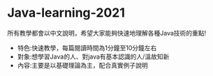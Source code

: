 # Java-learning-2021

所有教學都會以中文說明，希望大家能夠快速地理解各種Java技術的重點!

* 特色:快速教學，每篇閱讀時間為1分鐘至10分鐘左右
* 對象:想學習Java的人、對java有基本認識的人/溫故知新
* 內容:主要是以基礎理論為主，配合真實例子說明
